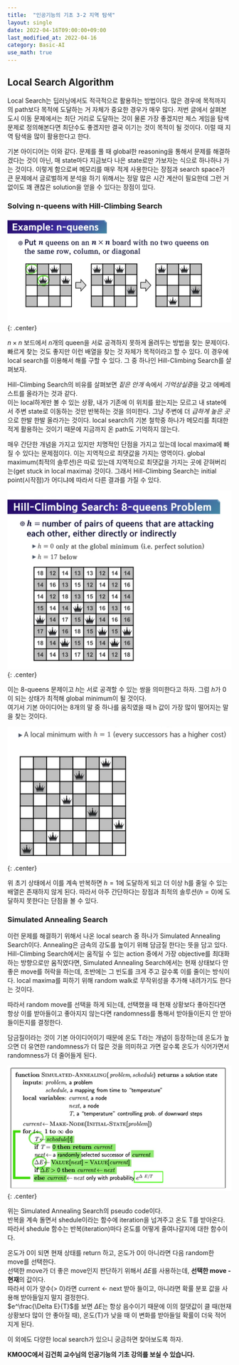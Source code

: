 ```yaml
---
title:  "인공기능의 기초 3-2 지역 탐색"
layout: single
date: 2022-04-16T09:00:00+09:00
last_modified_at: 2022-04-16
category: Basic-AI
use_math: true
---
```

  
## Local Search Algorithm
Local Search는 딥러닝에서도 적극적으로 활용하는 방법이다. 많은 경우에 목적까지의 path보다 목적에 도달하는 거 자체가 중요한 경우가 매우 많다. 저번 글에서 살펴본 도시 이동 문제에서는 최단 거리로 도달하는 것이 물론 가장 좋겠지만 체스 게임을 탐색 문제로 정의해본다면 최단수도 좋겠지만 결국 이기는 것이 목적이 될 것이다. 이럴 때 지역 탐색을 많이 활용한다고 한다.  
  
기본 아이디어는 이와 같다. 문제를 풀 때 global한 reasoning을 통해서 문제를 해결하겠다는 것이 아닌, 매 state마다 지금보다 나은 state로만 가보자는 식으로 하나하나 가는 것이다. 이렇게 함으로써 메모리를 매우 적게 사용한다는 장점과 search space가 큰 문제에서 글로벌하게 분석을 하기 위해서는 정말 많은 시간 계산이 필요한데 그런 거 없이도 꽤 괜찮은 solution을 얻을 수 있다는 장점이 있다.  
  
  
### Solving n-queens with Hill-Climbing Search 
![nqeen](/assets/img/2022-04-16-Basic-AI-3-2/1.png){: .center}  

$n \times n$ 보드에서 $n$개의 queen을 서로 공격하지 못하게 올려두는 방법을 찾는 문제이다. 빠르게 찾는 것도 좋지만 이런 배열을 찾는 것 자체가 목적이라고 할 수 있다. 이 경우에 local search를 이용해서 해를 구할 수 있다. 그 중 하나인 Hill-Climbing Search를 살펴보자.  
  
  
Hill-Climbing Search의 비유를 살펴보면 *짙은 안개* 속에서 *기억상실증*을 갖고 에베레스트를 올라가는 것과 같다.  
이는 local하게만 볼 수 있는 상황, 내가 기존에 이 위치를 왔는지는 모르고 내 state에서 주변 state로 이동하는 것만 반복하는 것을 의미한다. 그냥 주변에 더 *급하게 높은 곳*으로 한발 한발 올라가는 것이다. local search의 기본 철학중 하나가 메모리를 최대한 적게 활용하는 것이기 때문에 지금까지 온 path도 기억하지 않는다.  
  
매우 간단한 개념을 가지고 있지만 치명적인 단점을 가지고 있는데 local maxima에 빠질 수 있다는 문제점이다. 이는 지역적으로 최댓값을 가지는 영역이다. global maximum(최적의 솔루션)은 따로 있는데 지역적으로 최댓값을 가지는 곳에 갇혀버리는(get stuck in local maxima) 것이다. 그래서 Hill-Climbing Search는 initial point(시작점)가 어디냐에 따라서 다른 결과를 가질 수 있다.  
  
![8queen](/assets/img/2022-04-16-Basic-AI-3-2/2.png){: .center}  
  
이는 8-queens 문제이고 $h$는 서로 공격할 수 있는 쌍을 의미한다고 하자. 그럼 $h$가 0이 되는 상태가 최적해 global minimum이 될 것이다.  
여기서 기본 아이디어는 8개의 말 중 하나를 움직였을 때 h 값이 가장 많이 떨어지는 말을 찾는 것이다.  
  
![8queen](/assets/img/2022-04-16-Basic-AI-3-2/3.png){: .center}  
  
위 초기 상태에서 이를 계속 반복하면 $h = 1$에 도달하게 되고 더 이상 h를 줄일 수 있는 배열은 존재하지 않게 된다. 따라서 아주 간단하다는 장점과 최적의 솔루션($h = 0$)에 도달하지 못한다는 단점을 볼 수 있다.   

### Simulated Annealing Search
이런 문제를 해결하기 위해서 나온 local search 중 하나가 Simulated Annealing Search이다. Annealing은 금속의 강도를 높이기 위해 담금질 한다는 뜻을 담고 있다. Hill-Climbing Search에서는 움직일 수 있는 action 중에서 가장 objective를 최대화하는 방향으로만 움직였다면, Simulated Annealing Search에서는 현재 상태보다 안 좋은 move를 허락을 하는데, 초반에는 그 빈도를 크게 주고 갈수록 이를 줄이는 방식이다. local maxima를 피하기 위해 random walk로 무작위성을 추가해 내려가기도 한다는 것이다.  
  
따라서 random move를 선택을 하게 되는데, 선택했을 때 현재 상황보다 좋아진다면 항상 이를 받아들이고 좋아지지 않는다면 randomness를 통해서 받아들이든지 안 받아들이든지를 결정한다.  
  
담금질이라는 것이 기본 아이디어이기 때문에 온도 T라는 개념이 등장하는데 온도가 높으면 더 유연한 randomness가 더 많은 것을 의미하고 가면 갈수록 온도가 식어가면서 randomness가 더 줄어들게 된다.  
  
  
![sas](/assets/img/2022-04-16-Basic-AI-3-2/4.png){: .center}  
  
위는 Simulated Annealing Search의 pseudo code이다.  
반복을 계속 돌면서 shedule이라는 함수에 iteration을 넘겨주고 온도 T를 받아온다. 따라서 shedule 함수는 반복(iteration)마다 온도를 어떻게 줄여나갈지에 대한 함수이다.  
  
온도가 0이 되면 현재 상태를 return 하고, 온도가 0이 아니라면 다음 random한 move를 선택한다.  
선택한 move가 더 좋은 move인지 판단하기 위해서 $\Delta E$를 사용하는데, **선택한 move - 현재**의 값이다.  
따라서 이가 양수(> 0)라면 current <- next 받아 들이고, 아니라면 확률 분포 값을 사용해 받아들일지 말지 결정한다.  
$e^\frac{\Delta E}{T}$를 보면 $\Delta E$는 항상 음수이기 때문에 이의 절댓값이 클 때(현재 상황보다 많이 안 좋아질 때), 온도(T)가 낮을 때 이 변화를 받아들일 확률이 더욱 적어지게 된다.  
  
이 외에도 다양한 local search가 있으니 궁금하면 찾아보도록 하자.  
  
  
**KMOOC에서 김건희 교수님의 인공기능의 기초 강의를 보실 수 있습니다.**